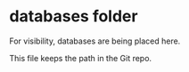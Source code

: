 # databases folder

For visibility, databases are being placed here. 

This file keeps the path in the Git repo.